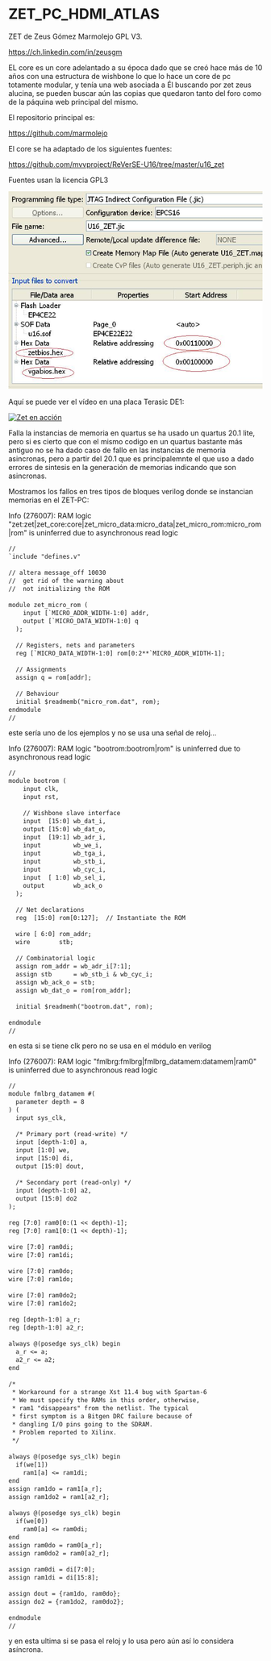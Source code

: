 # ZET_PC_HDMI_ATLAS

ZET de Zeus Gómez Marmolejo GPL V3.

https://ch.linkedin.com/in/zeusgm

EL core es un core adelantado a su época dado que se creó hace más de 10 años con una estructura de wishbone lo que lo hace un core de pc totamente modular,
y tenía una web asociada a Él buscando por zet zeus alucina,
se pueden buscar aún las copias que quedaron tanto del foro como de la páquina web principal del mismo.


El repositorio principal es:

https://github.com/marmolejo

El core se ha adaptado de los siguientes fuentes:

https://github.com/mvvproject/ReVerSE-U16/tree/master/u16_zet

Fuentes usan la licencia GPL3

![Posición relativa de las roms dentro del JIC del ZET](https://github.com/AtlasFPGA/ZET_PC_HDMI_ATLAS/blob/main/flash/JIC.JPG)

Aquí se puede ver el vídeo en una placa Terasic DE1:



[![Zet en acción](https://img.youtube.com/vi/xLmnIhynMUg/0.jpg)](https://www.youtube.com/watch?v=xLmnIhynMUg)


Falla la instancias de memoria en quartus se ha usado un quartus 20.1 lite, pero si es cierto que con el mismo codigo en un quartus bastante más antiguo no se ha dado caso de fallo en las instancias de memoria asincronas, pero a partir del 20.1 que es principalemnte el que uso a dado errores de sintesis en la generación de memorias indicando que son asincronas.


Mostramos los fallos en tres tipos de bloques verilog donde se instancian memorias en el ZET-PC:

Info (276007): RAM logic "zet:zet|zet_core:core|zet_micro_data:micro_data|zet_micro_rom:micro_rom|rom" is uninferred due to asynchronous read logic


``` 
//
`include "defines.v"

// altera message_off 10030
//  get rid of the warning about
//  not initializing the ROM

module zet_micro_rom (
    input [`MICRO_ADDR_WIDTH-1:0] addr,
    output [`MICRO_DATA_WIDTH-1:0] q
  );

  // Registers, nets and parameters
  reg [`MICRO_DATA_WIDTH-1:0] rom[0:2**`MICRO_ADDR_WIDTH-1];

  // Assignments
  assign q = rom[addr];

  // Behaviour
  initial $readmemb("micro_rom.dat", rom);
endmodule
//
``` 
        
este sería  uno de los ejemplos y no se usa una señal de reloj...

Info (276007): RAM logic "bootrom:bootrom|rom" is uninferred due to asynchronous read logic
``` 
//
module bootrom (
    input clk,
    input rst,

    // Wishbone slave interface
    input  [15:0] wb_dat_i,
    output [15:0] wb_dat_o,
    input  [19:1] wb_adr_i,
    input         wb_we_i,
    input         wb_tga_i,
    input         wb_stb_i,
    input         wb_cyc_i,
    input  [ 1:0] wb_sel_i,
    output        wb_ack_o
  );

  // Net declarations
  reg  [15:0] rom[0:127];  // Instantiate the ROM

  wire [ 6:0] rom_addr;
  wire        stb;

  // Combinatorial logic
  assign rom_addr = wb_adr_i[7:1];
  assign stb      = wb_stb_i & wb_cyc_i;
  assign wb_ack_o = stb;
  assign wb_dat_o = rom[rom_addr];

  initial $readmemh("bootrom.dat", rom);

endmodule
//
``` 
en esta si se tiene clk pero no se usa en el módulo en verilog

Info (276007): RAM logic "fmlbrg:fmlbrg|fmlbrg_datamem:datamem|ram0" is uninferred due to asynchronous read logic

``` 
//
module fmlbrg_datamem #(
  parameter depth = 8
) (
  input sys_clk,

  /* Primary port (read-write) */
  input [depth-1:0] a,
  input [1:0] we,
  input [15:0] di,
  output [15:0] dout,

  /* Secondary port (read-only) */
  input [depth-1:0] a2,
  output [15:0] do2
);

reg [7:0] ram0[0:(1 << depth)-1];
reg [7:0] ram1[0:(1 << depth)-1];

wire [7:0] ram0di;
wire [7:0] ram1di;

wire [7:0] ram0do;
wire [7:0] ram1do;

wire [7:0] ram0do2;
wire [7:0] ram1do2;

reg [depth-1:0] a_r;
reg [depth-1:0] a2_r;

always @(posedge sys_clk) begin
  a_r <= a;
  a2_r <= a2;
end

/*
 * Workaround for a strange Xst 11.4 bug with Spartan-6
 * We must specify the RAMs in this order, otherwise,
 * ram1 "disappears" from the netlist. The typical
 * first symptom is a Bitgen DRC failure because of
 * dangling I/O pins going to the SDRAM.
 * Problem reported to Xilinx.
 */
 
always @(posedge sys_clk) begin
  if(we[1])
    ram1[a] <= ram1di;
end
assign ram1do = ram1[a_r];
assign ram1do2 = ram1[a2_r];

always @(posedge sys_clk) begin
  if(we[0])
    ram0[a] <= ram0di;
end
assign ram0do = ram0[a_r];
assign ram0do2 = ram0[a2_r];

assign ram0di = di[7:0];
assign ram1di = di[15:8];

assign dout = {ram1do, ram0do};
assign do2 = {ram1do2, ram0do2};

endmodule
//
``` 
y en esta ultima si se pasa el reloj y lo usa pero aún así lo considera asíncrona.
